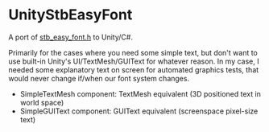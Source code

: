 # UnityStbEasyFont

A port of [stb_easy_font.h](https://github.com/nothings/stb/blob/master/stb_easy_font.h) to Unity/C#.

Primarily for the cases where you need some simple text, but don't want to use built-in Unity's UI/TextMesh/GUIText
for whatever reason. In my case, I needed some explanatory text on screen for automated graphics tests, that would never
change if/when our font system changes.

* SimpleTextMesh component: TextMesh equivalent (3D positioned text in world space)
* SimpleGUIText component: GUIText equivalent (screenspace pixel-size text)
